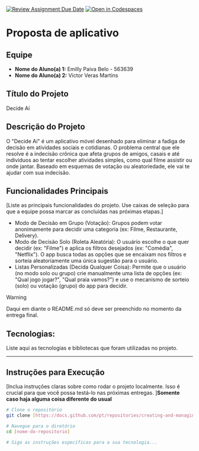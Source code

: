 [![Review Assignment Due Date](https://classroom.github.com/assets/deadline-readme-button-22041afd0340ce965d47ae6ef1cefeee28c7c493a6346c4f15d667ab976d596c.svg)](https://classroom.github.com/a/AR7CADm8)
[![Open in Codespaces](https://classroom.github.com/assets/launch-codespace-2972f46106e565e64193e422d61a12cf1da4916b45550586e14ef0a7c637dd04.svg)](https://classroom.github.com/open-in-codespaces?assignment_repo_id=21280945)
# Proposta de aplicativo

## Equipe
* **Nome do Aluno(a) 1:** Emilly Paiva Belo - 563639
* **Nome do Aluno(a) 2:** Victor Veras Martins


## Título do Projeto
Decide Aí

## Descrição do Projeto
O "Decide Aí" é um aplicativo móvel desenhado para eliminar a fadiga de decisão em atividades sociais e cotidianas. O problema central que ele resolve é a indecisão crônica que afeta grupos de amigos, casais e até indivíduos ao tentar escolher atividades simples, como qual filme assistir ou onde jantar. Baseado em esquemas de votação ou aleatoriedade, ele vai te ajudar com sua indecisão.
## Funcionalidades Principais
[Liste as principais funcionalidades do projeto. Use caixas de seleção para que a equipe possa marcar as concluídas nas próximas etapas.]

- Modo de Decisão em Grupo (Votação): Grupos podem votar anonimamente para decidir uma categoria (ex: Filme, Restaurante, Delivery). 
- Modo de Decisão Solo (Roleta Aleatória): O usuário escolhe o que quer decidir (ex: "Filme") e aplica os filtros desejados (ex: "Comédia", "Netflix"). O app busca todas as opções que se encaixam nos filtros e sorteia aleatoriamente uma única sugestão para o usuário.
- Listas Personalizadas (Decida Qualquer Coisa): Permite que o usuário (no modo solo ou grupo) crie manualmente uma lista de opções (ex: "Qual jogo jogar?", "Qual praia vamos?") e use o mecanismo de sorteio (solo) ou votação (grupo) do app para decidir.

> [!WARNING]
> Daqui em diante o README.md só deve ser preenchido no momento da entrega final.

##  Tecnologias: 
Liste aqui as tecnologias e bibliotecas que foram utilizadas no projeto.

---

## Instruções para Execução
[Inclua instruções claras sobre como rodar o projeto localmente. Isso é crucial para que você possa testá-lo nas próximas entregas. ]**Somente caso haja alguma coisa diferente do usual**

```bash
# Clone o repositório
git clone [https://docs.github.com/pt/repositories/creating-and-managing-repositories/about-repositories](https://docs.github.com/pt/repositories/creating-and-managing-repositories/about-repositories)

# Navegue para o diretório
cd [nome-do-repositorio]

# Siga as instruções específicas para a sua tecnologia...